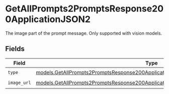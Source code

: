 # GetAllPrompts2PromptsResponse200ApplicationJSON2

The image part of the prompt message. Only supported with vision models.


## Fields

| Field                                                                                                                                                                            | Type                                                                                                                                                                             | Required                                                                                                                                                                         | Description                                                                                                                                                                      |
| -------------------------------------------------------------------------------------------------------------------------------------------------------------------------------- | -------------------------------------------------------------------------------------------------------------------------------------------------------------------------------- | -------------------------------------------------------------------------------------------------------------------------------------------------------------------------------- | -------------------------------------------------------------------------------------------------------------------------------------------------------------------------------- |
| `type`                                                                                                                                                                           | [models.GetAllPrompts2PromptsResponse200ApplicationJSONResponseBodyData1VersionsType](../models/getallprompts2promptsresponse200applicationjsonresponsebodydata1versionstype.md) | :heavy_check_mark:                                                                                                                                                               | N/A                                                                                                                                                                              |
| `image_url`                                                                                                                                                                      | [models.GetAllPrompts2PromptsResponse200ApplicationJSONImageURL](../models/getallprompts2promptsresponse200applicationjsonimageurl.md)                                           | :heavy_check_mark:                                                                                                                                                               | N/A                                                                                                                                                                              |